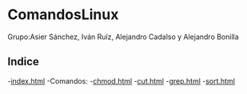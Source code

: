 # ComandosLinux
Grupo:Asier Sánchez, Iván Ruíz, Alejandro Cadalso y Alejandro Bonilla

## Indice
-[index.html](https://github.com/AsierSanchez9/ComandosLinux/blob/main/index.html)
-Comandos:
    -[chmod.html](https://github.com/AsierSanchez9/ComandosLinux/blob/main/Comandos/chmod.html)
    -[cut.html](https://github.com/AsierSanchez9/ComandosLinux/blob/main/Comandos/cut.html)
    -[grep.html](https://github.com/AsierSanchez9/ComandosLinux/blob/main/Comandos/grep.html)
    -[sort.html](https://github.com/AsierSanchez9/ComandosLinux/blob/main/Comandos/sort.html)

